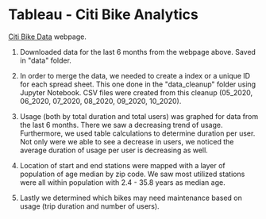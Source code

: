 # Tableau - Citi Bike Analytics

[Citi Bike Data](https://www.citibikenyc.com/system-data) webpage.

1. Downloaded data for the last 6 months from the webpage above. Saved in "data" folder.

2. In order to merge the data, we needed to create a index or a unique ID for each spread sheet. This one done in the "data_cleanup" folder using Jupyter Notebook. CSV files were created from this cleanup (05_2020, 06_2020, 07_2020, 08_2020, 09_2020, 10_2020).

3. Usage (both by total duration and total users) was graphed for data from the last 6 months. There we saw a decreasing trend of usage. Furthermore, we used table calculations to determine duration per user. Not only were we able to see a decrease in users, we noticed the average duration of usage per user is decreasing as well. 

4. Location of start and end stations were mapped with a layer of population of age median by zip code. We saw most utilized stations were all within population with 2.4 - 35.8 years as median age. 

5. Lastly we determined which bikes may need maintenance based on usage (trip duration and number of users).